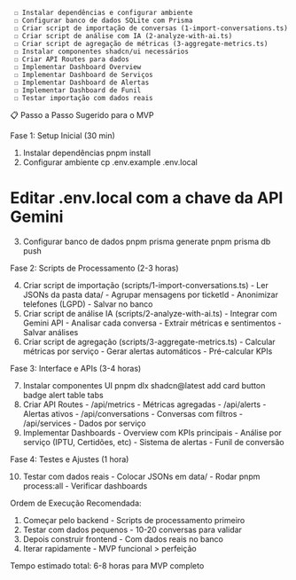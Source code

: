   	 ☐ Instalar dependências e configurar ambiente                        
     ☐ Configurar banco de dados SQLite com Prisma
     ☐ Criar script de importação de conversas (1-import-conversations.ts)
     ☐ Criar script de análise com IA (2-analyze-with-ai.ts)
     ☐ Criar script de agregação de métricas (3-aggregate-metrics.ts)
     ☐ Instalar componentes shadcn/ui necessários
     ☐ Criar API Routes para dados
     ☐ Implementar Dashboard Overview
     ☐ Implementar Dashboard de Serviços
     ☐ Implementar Dashboard de Alertas
     ☐ Implementar Dashboard de Funil
     ☐ Testar importação com dados reais

📋 Passo a Passo Sugerido para o MVP

  Fase 1: Setup Inicial (30 min)

  1. Instalar dependências
  pnpm install
  2. Configurar ambiente
  cp .env.example .env.local
  # Editar .env.local com a chave da API Gemini
  3. Configurar banco de dados
  pnpm prisma generate
  pnpm prisma db push

  Fase 2: Scripts de Processamento (2-3 horas)

  4. Criar script de importação (scripts/1-import-conversations.ts)
    - Ler JSONs da pasta data/
    - Agrupar mensagens por ticketId
    - Anonimizar telefones (LGPD)
    - Salvar no banco
  5. Criar script de análise IA (scripts/2-analyze-with-ai.ts)
    - Integrar com Gemini API
    - Analisar cada conversa
    - Extrair métricas e sentimentos
    - Salvar análises
  6. Criar script de agregação (scripts/3-aggregate-metrics.ts)
    - Calcular métricas por serviço
    - Gerar alertas automáticos
    - Pré-calcular KPIs

  Fase 3: Interface e APIs (3-4 horas)

  7. Instalar componentes UI
  pnpm dlx shadcn@latest add card button badge alert table tabs
  8. Criar API Routes
    - /api/metrics - Métricas agregadas
    - /api/alerts - Alertas ativos
    - /api/conversations - Conversas com filtros
    - /api/services - Dados por serviço
  9. Implementar Dashboards
    - Overview com KPIs principais
    - Análise por serviço (IPTU, Certidões, etc)
    - Sistema de alertas
    - Funil de conversão

  Fase 4: Testes e Ajustes (1 hora)

  10. Testar com dados reais
    - Colocar JSONs em data/
    - Rodar pnpm process:all
    - Verificar dashboards

  Ordem de Execução Recomendada:

  1. Começar pelo backend - Scripts de processamento primeiro
  2. Testar com dados pequenos - 10-20 conversas para validar
  3. Depois construir frontend - Com dados reais no banco
  4. Iterar rapidamente - MVP funcional > perfeição

  Tempo estimado total: 6-8 horas para MVP completo
